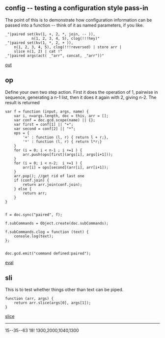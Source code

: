 config -- testing a configuration style pass-in
---

The point of this is to demonstrate how configuration information can be
passed into a function -- think of it as named parameters, if you like.

    _"|paired set(kv(1, +, 2, *, join, -- )),
                n(1, 2, 3, 4, 5), clog(!!!hey)"
    _"|paired set(kv(1, *, 2, + )), 
        n(1, 2, 3, 4, 5), clog(!!!reversed) | store arr |
        slice n(1, 2) | cat !"
    _"|paired args(act( _"arr", concat, _"arr"))"

[out](# "save:")

## op

Define your own two step action. First it does the operation of 1, pairwise in
sequence, generating a n-1 list, then it does it again with 2, giving n-2. The
result is returned

    var f = function (input, args, name) {
        var i, n=args.length, doc = this, arr = [];
        var conf = doc.gcd.scope(name) || {};
        var first = conf[1] || "+";
        var second = conf[2] || "*";
        ops = {
            '+' : function (l, r) { return l + r;}, 
            '*' : function (l, r) { return l*r;}
        }
        for (i = 0; i < n-1 ; i +=1 ) {
            arr.push(ops[first](args[i], args[i+1]));
        }
        for (i = 0; i < n-2;  i +=1 ) {
            arr[i] = ops[second](arr[i], arr[i+1]);
        }
        arr.pop(); //get rid of last one
        if (conf.join) {
            return arr.join(conf.join);
        } else {
            return arr;
        }
    }


    f = doc.sync("paired", f);

    f.subCommands = Object.create(doc.subCommands);

    f.subCommands.clog = function (text) {
        console.log(text);
    };

    
    doc.gcd.emit("command defined:paired");
    
[eval](# "eval:")

## sli

This is to test whether things other than text can be piped.

    function (arr, args) {
        return arr.slice(args[0], args[1]);
    }
 
[slice](# "define:")

---
15--35--63
18!
1300,2000,1040,1300
